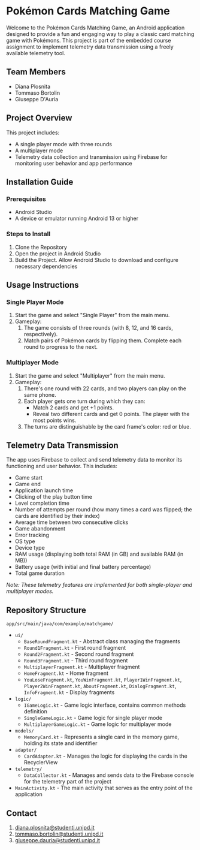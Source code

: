 # Pokémon Cards Matching Game

Welcome to the Pokémon Cards Matching Game, an Android application designed to provide a fun and engaging way to play a classic card matching game with Pokémons. This project is part of the embedded course assignment to implement telemetry data transmission using a freely available telemetry tool.

## Team Members
- Diana Plosnita
- Tommaso Bortolin
- Giuseppe D'Auria

## Project Overview
This project includes:
- A single player mode with three rounds
- A multiplayer mode
- Telemetry data collection and transmission using Firebase for monitoring user behavior and app performance

## Installation Guide

### Prerequisites
- Android Studio
- A device or emulator running Android 13 or higher

### Steps to Install
1. Clone the Repository
2. Open the project in Android Studio
3. Build the Project. Allow Android Studio to download and configure necessary dependencies

## Usage Instructions

### Single Player Mode
1. Start the game and select "Single Player" from the main menu.
2. Gameplay:
    1. The game consists of three rounds (with 8, 12, and 16 cards, respectively).
    2. Match pairs of Pokémon cards by flipping them. Complete each round to progress to the next.

### Multiplayer Mode
1. Start the game and select "Multiplayer" from the main menu.
2. Gameplay:
    1. There's one round with 22 cards, and two players can play on the same phone.
    2. Each player gets one turn during which they can:
        - Match 2 cards and get +1 points.
        - Reveal two different cards and get 0 points. The player with the most points wins.
    3. The turns are distinguishable by the card frame's color: red or blue.


## Telemetry Data Transmission
The app uses Firebase to collect and send telemetry data to monitor its functioning and user behavior. This includes:
- Game start
- Game end
- Application launch time
- Clicking of the play button time
- Level completion time 
- Number of attempts per round (how many times a card was flipped; the cards are identified by their index)
- Average time between two consecutive clicks
- Game abandonment
- Error tracking
- OS type
- Device type
- RAM usage (displaying both total RAM (in GB) and available RAM (in MB))
- Battery usage (with initial and final battery percentage)
- Total game duration

*Note: These telemetry features are implemented for both single-player and multiplayer modes.*

## Repository Structure
`app/src/main/java/com/example/matchgame/`
* `ui/`
     * `BaseRoundFragment.kt` - Abstract class managing the fragments
     * `Round1Fragment.kt` - First round fragment
     * `Round2Fragment.kt` - Second round fragment
     * `Round3Fragment.kt` - Third round fragment
     * `MultiplayerFragment.kt` - Multiplayer fragment
     * `HomeFragment.kt` - Home fragment
     * `YouLoseFragment.kt`, `YouWinFragment.kt`, `Player1WinFragment.kt`, `Player2WinFragment.kt`, `AboutFragment.kt`, `DialogFragment.kt`, `InfoFragment.kt` - Display fragments
* `logic/`
    * `IGameLogic.kt` - Game logic interface, contains common methods definition
    * `SingleGameLogic.kt` - Game logic for single player mode
    * `MultiplayerGameLogic.kt` - Game logic for multiplayer mode
* `models/`
    * `MemoryCard.kt` - Represents a single card in the memory game, holding its state and identifier
* `adapter/`
    * `CardAdapter.kt` - Manages the logic for displaying the cards in the RecyclerView
* `telemetry/`
    * `DataCollector.kt` - Manages and sends data to the Firebase console for the telemetry part of the project
* `MainActivity.kt` - The main activity that serves as the entry point of the application

## Contact 
1. diana.plosnita@studenti.unipd.it
2. tommaso.bortolin@studenti.unipd.it
3. giuseppe.dauria@studenti.unipd.it


   

